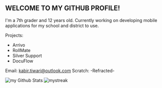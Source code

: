 
**WELCOME TO MY GITHUB PROFILE!**
---
I'm a 7th grader and 12 years old.
Currently working on developing mobile applications for my school and district to use. 

Projects:
- Arrivo
- RollMate
- Silver Support
- DocuFlow

Email: kabir.tiwari@outlook.com
Scratch: -Refracted-




<img align="left" src="https://github-readme-stats.vercel.app/api?username=Proxypro2012&include_all_commits=true&count_private=true&show_icons=true&line_height=20&title_color=2B5BBD&icon_color=1124BB&text_color=A1A1A1&bg_color=0,000000,130F40" alt="my Github Stats"/>


<img align="left" src="https://github-readme-streak-stats.herokuapp.com/?user=Proxypro2012&theme=tokyonight" alt="mystreak"/>




